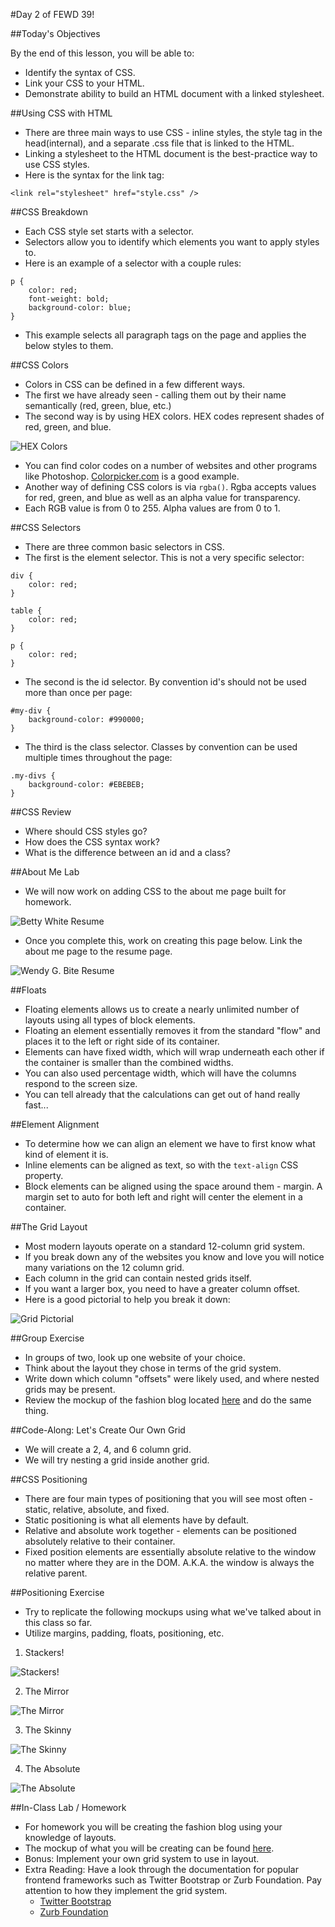 #Day 2 of FEWD 39!

##Today's Objectives

By the end of this lesson, you will be able to:

- Identify the syntax of CSS. 
- Link your CSS to your HTML. 
- Demonstrate ability to build an HTML document with a linked stylesheet. 

##Using CSS with HTML
- There are three main ways to use CSS - inline styles, the style tag in the head(internal), and a separate .css file that is linked to the HTML.
- Linking a stylesheet to the HTML document is the best-practice way to use CSS styles.
- Here is the syntax for the link tag:

` <link rel="stylesheet" href="style.css" /> `

##CSS Breakdown
- Each CSS style set starts with a selector.
- Selectors allow you to identify which elements you want to apply styles to.
- Here is an example of a selector with a couple rules:

```
p {
    color: red;
    font-weight: bold;
    background-color: blue;
}

```
- This example selects all paragraph tags on the page and applies the below styles to them.

##CSS Colors
- Colors in CSS can be defined in a few different ways.
- The first we have already seen - calling them out by their name semantically (red, green, blue, etc.)
- The second way is by using HEX colors. HEX codes represent shades of red, green, and blue.

![HEX Colors](img/hex_colors.png)


- You can find color codes on a number of websites and other programs like Photoshop. [Colorpicker.com](http://www.colorpicker.com/) is a good example.
- Another way of defining CSS colors is via `rgba()`. Rgba accepts values for red, green, and blue as well as an alpha value for transparency.
- Each RGB value is from 0 to 255. Alpha values are from 0 to 1.

##CSS Selectors
- There are three common basic selectors in CSS.
- The first is the element selector. This is not a very specific selector:

```
div {
	color: red;
}

table {
	color: red;
}

p {
	color: red;
}
```

- The second is the id selector. By convention id's should not be used more than once per page:

```
#my-div {
	background-color: #990000;
}
```

- The third is the class selector. Classes by convention can be used multiple times throughout the page:

```
.my-divs {
	background-color: #EBEBEB;
}
```


##CSS Review
- Where should CSS styles go?
- How does the CSS syntax work?
- What is the difference between an id and a class?


##About Me Lab
- We will now work on adding CSS to the about me page built for homework.

![Betty White Resume](img/WendyBite_AboutMe.png)

- Once you complete this, work on creating this page below. Link the about me page to the resume page. 

![Wendy G. Bite Resume](img/WendyBite_Resume.png)

##Floats
- Floating elements allows us to create a nearly unlimited number of layouts using all types of block elements.
- Floating an element essentially removes it from the standard "flow" and places it to the left or right side of its container.
- Elements can have fixed width, which will wrap underneath each other if the container is smaller than the combined widths.
- You can also used percentage width, which will have the columns respond to the screen size.
- You can tell already that the calculations can get out of hand really fast...

##Element Alignment
- To determine how we can align an element we have to first know what kind of element it is.
- Inline elements can be aligned as text, so with the `text-align` CSS property.
- Block elements can be aligned using the space around them - margin. A margin set to auto for both left and right will center the element in a container.

##The Grid Layout
- Most modern layouts operate on a standard 12-column grid system.
- If you break down any of the websites you know and love you will notice many variations on the 12 column grid.
- Each column in the grid can contain nested grids itself.
- If you want a larger box, you need to have a greater column offset.
- Here is a good pictorial to help you break it down:

![Grid Pictorial](img/grid.jpg)

##Group Exercise
- In groups of two, look up one website of your choice.
- Think about the layout they chose in terms of the grid system.
- Write down which column "offsets" were likely used, and where nested grids may be present.
- Review the mockup of the fashion blog located [here](img/fashion_blog_2.png) and do the same thing.

##Code-Along: Let's Create Our Own Grid
- We will create a 2, 4, and 6 column grid.
- We will try nesting a grid inside another grid.


##CSS Positioning
- There are four main types of positioning that you will see most often - static, relative, absolute, and fixed.
- Static positioning is what all elements have by default. 
- Relative and absolute work together - elements can be positioned absolutely relative to their container.
- Fixed position elements are essentially absolute relative to the window no matter where they are in the DOM. A.K.A. the window is always the relative parent.

##Positioning Exercise
- Try to replicate the following mockups using what we've talked about in this class so far.
- Utilize margins, padding, floats, positioning, etc.

1. Stackers!

![Stackers!](img/stackers.png)

2. The Mirror

![The Mirror](img/the_mirror.png)

3. The Skinny

![The Skinny](img/the_skinny.png)

4. The Absolute

![The Absolute](img/the_absolute.png)

##In-Class Lab / Homework
- For homework you will be creating the fashion blog using your knowledge of layouts.
- The mockup of what you will be creating can be found [here](img/fashion_blog_2.png).
- Bonus: Implement your own grid system to use in layout.
- Extra Reading: Have a look through the documentation for popular frontend frameworks such as Twitter Bootstrap or Zurb Foundation. Pay attention to how they implement the grid system.
	- [Twitter Bootstrap](http://getbootstrap.com/)
	- [Zurb Foundation](http://foundation.zurb.com/)